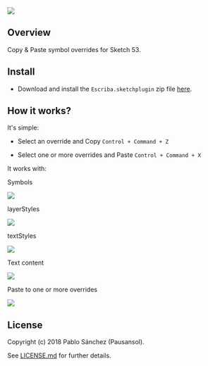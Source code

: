 <img src='https://raw.githubusercontent.com/pausansol/escriba/master/images/cover.png'>

## Overview
Copy & Paste symbol overrides for Sketch 53.

## Install

* Download and install the `Escriba.sketchplugin` zip file [here](https://github.com/Pausansol/Escriba/releases/download/v1.0/Escriba.sketchplugin.zip).

## How it works?

It's simple:

* Select an override and Copy `Control + Command + Z`

* Select one or more overrides and Paste `Control + Command + X`


It works with:

Symbols

<img src='https://raw.githubusercontent.com/pausansol/camilo/master/images/pasteall.gif'>

layerStyles

<img src='https://raw.githubusercontent.com/pausansol/camilo/master/images/pasteall.gif'>

textStyles

<img src='https://raw.githubusercontent.com/pausansol/camilo/master/images/pasteall.gif'>

Text content

<img src='https://raw.githubusercontent.com/pausansol/camilo/master/images/pasteall.gif'>

Paste to one or more overrides

<img src='https://raw.githubusercontent.com/pausansol/camilo/master/images/pasteall.gif'>


## License
Copyright (c) 2018 Pablo Sánchez (Pausansol).

See [LICENSE.md](https://github.com/pausansol/escriba/blob/master/LICENSE.md) for further details.
